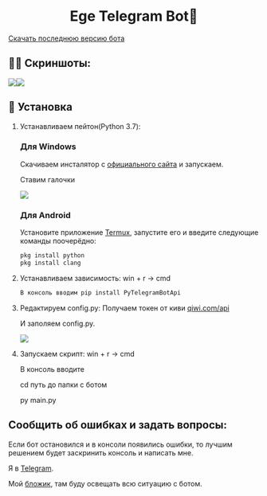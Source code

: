 <h1 align="center">Ege Telegram Bot👋</h1>
<a href="https://github.com/daveusa31/TG_ege_bot/releases">Скачать последнюю версию бота</a>

## 💁‍♀️ Скриншоты:
![](https://i6.imageban.ru/out/2020/03/02/739fd25390916e024fb7074be63e09db.png)![](https://i6.imageban.ru/out/2020/03/02/ae960acb4dc28ae52b458bc71f5fbd53.png)











## 🚀 Установка

1. Устанавливаем пейтон(Python 3.7):
	<h3>Для Windows</h3>

	Скачиваем инсталятор с [официального сайта](https://www.python.org/ftp/python/3.7.3/python-3.7.3.exe) и запускаем.

    Ставим галочки

    ![](https://telegra.ph/file/eda752da317fa1fe9679d.png)


    <h3>Для Android</h3>

     Установите приложение [Termux](https://play.google.com/store/apps/details?id=com.termux), запустите его и введите следующие команды поочерёдно:
     ```sh
     pkg install python
     pkg install clang
     ```



2. Устанавливаем зависимость:
	win + r -> cmd 

	```sh
	В консоль вводим pip install PyTelegramBotApi
	```


3. Редактируем config.py:
	Получаем токен от киви <a href="https://qiwi.com/api">qiwi.com/api</a>
	
	И заполяем config.py.

	![](https://i5.imageban.ru/out/2020/03/01/20af1042090db2f9da5f8e353bbe680f.png)



4. Запускаем скрипт:
	win + r -> cmd 

	В консоль вводите

	cd путь до папки с ботом

	py main.py




## Сообщить об ошибках и задать вопросы:
Если бот остановился и в консоли появились ошибки, то лучшим решением будет заскринить консоль и написать мне.


Я в [Telegram](https://t.me/j0pa228). 

Мой [бложик](https://t.me/nnn_blog), там буду освещать всю ситуацию с ботом.